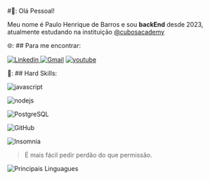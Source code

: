

#🚀: Olá Pessoal!

Meu nome é Paulo Henrique de Barros e sou **backEnd** desde 2023, atualmente estudando na instituição [@cubosacademy](http://cubos.academy/)

🌐: ## Para me encontrar: 

[![Linkedin](https://img.shields.io/badge/Linkedin-0077b5?style=for-the-badge&logo=Linkedin&logoColor=white)    ](https://www.linkedin.com/in/paulo-barros-3bb732270/DF0174) 
[![Gmail](https://img.shields.io/badge/Gmail-ff0000?style=for-the-badge&logo=gmail&logoColor=white)](mailto:barrosp3335@gmail.com)
[![youtube](https://img.shields.io/badge/youtube-ff0000?style=for-the-badge&logo=youtube&logColor=white)](https://www.youtube.com/watch?v=hIvLWMhdWdY&list=PL0m_zkvImj28D7RP8Tb-xqYMDqorIczkx&index=14)


🚨: ## Hard Skills:     

![javascript](https://img.shields.io/badge/javascript-323330?style=for-the-badge&logo=javascript&logoColor=f7df1e)

![nodejs](https://img.shields.io/badge/Node%20js-339933?style=for-the-badge&logo=nodedotjs&logoColor=f7df1e)

![PostgreSQL](https://img.shields.io/badge/PostgreSQL-316192?style=for-the-badge&logo=postgresql&logoColor=white)

![GitHub](https://img.shields.io/badge/GitHub-100000?style=for-the-badge&logo=github&logoColor=white)

![Insomnia](https://img.shields.io/badge/Insomnia-5849be?style=for-the-badge&logo=Insomnia&logoColor=white)



> É mais fácil pedir perdão do que permissão.


![Principais Linguagues](https://github-readme-stats.vercel.app/api/top-langs/?username=PauloBarros3335&theme=tokyonight&custom_title=Pricipais%20%Linguagues)

